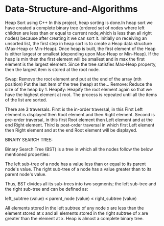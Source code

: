 # Data-Structure-and-Algorithms
Heap Sort using C++
In this project, heap sorting is done.In heap sort we have created a complete binary tree (ordered set of nodes where left children are less than or equal to 
current node,which is less than all right nodes) because after creating it we can sort it. Initially on receiving an unsorted list, the first step in heap sort is 
to create a Heap data structure (Max-Heap or Min-Heap). Once heap is built, the first element of the Heap is either largest or smallest (depending upon Max-Heap 
or Min-Heap). If the heap is min then the first element will be smallest and in max the first element is the largest element. Since the tree satisfies Max-Heap 
property, then the largest item is stored at the root node. 

Swap: Remove the root element and put at the end of the array (nth position) Put the last item of the tree (heap) at the...
Remove: Reduce the size of the heap by 1.
Heapify: Heapify the root element again so that we have the highest element at root. The process is repeated until all the items of the list are sorted.

There are 3 traversals. First is the in-order traversal, in this First Left element is displayed then Root element and then Right element. Second is pre-order 
traversal, in this first Root element then Left element and at the end Right element. Third is post-order traversal in which first Left element then Right element
and at the end Root element will be displayed.

BINARY SEARCH TREE:

Binary Search Tree (BST) is a tree in which all the nodes follow the below mentioned properties:

The left sub-tree of a node has a value less than or equal to its parent node's value.
The right sub-tree of a node has a value greater than to its parent node's value.

Thus, BST divides all its sub-trees into two segments; the left sub-tree and the right sub-tree and can be defined as:

left_subtree (value) ≤   parent_node (value) ≤ right_subtree (value) 

All elements stored in the left subtree of any node x are less than the element stored at x and all elements stored in the right subtree of x are greater than the 
element at x. Heap is almost a complete binary tree.
